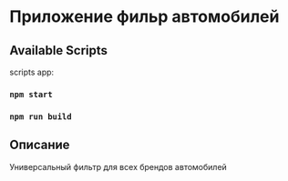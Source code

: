 # Приложение фильр автомобилей

## Available Scripts

scripts app:

### `npm start`

### `npm run build`


## Описание

Универсальный фильтр для всех брендов автомобилей